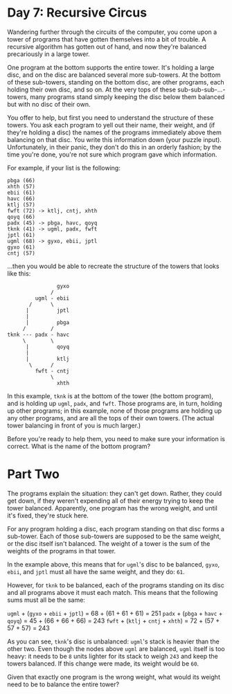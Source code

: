 # Day 7: Recursive Circus

Wandering further through the circuits of the computer, you come upon
a tower of programs that have gotten themselves into a bit of
trouble. A recursive algorithm has gotten out of hand, and now they're
balanced precariously in a large tower.

One program at the bottom supports the entire tower. It's holding a
large disc, and on the disc are balanced several more sub-towers. At
the bottom of these sub-towers, standing on the bottom disc, are other
programs, each holding their own disc, and so on. At the very tops of
these sub-sub-sub-...-towers, many programs stand simply keeping the
disc below them balanced but with no disc of their own.

You offer to help, but first you need to understand the structure of
these towers. You ask each program to yell out their name, their
weight, and (if they're holding a disc) the names of the programs
immediately above them balancing on that disc. You write this
information down (your puzzle input). Unfortunately, in their panic,
they don't do this in an orderly fashion; by the time you're done,
you're not sure which program gave which information.

For example, if your list is the following:

```
pbga (66)
xhth (57)
ebii (61)
havc (66)
ktlj (57)
fwft (72) -> ktlj, cntj, xhth
qoyq (66)
padx (45) -> pbga, havc, qoyq
tknk (41) -> ugml, padx, fwft
jptl (61)
ugml (68) -> gyxo, ebii, jptl
gyxo (61)
cntj (57)
```

...then you would be able to recreate the structure of the towers that
looks like this:

```
                gyxo
              /
         ugml - ebii
       /      \
      |         jptl
      |
      |         pbga
     /        /
tknk --- padx - havc
     \        \
      |         qoyq
      |
      |         ktlj
       \      /
         fwft - cntj
              \
                xhth
```

In this example, `tknk` is at the bottom of the tower (the bottom
program), and is holding up `ugml`, `padx`, and `fwft`. Those programs
are, in turn, holding up other programs; in this example, none of
those programs are holding up any other programs, and are all the tops
of their own towers. (The actual tower balancing in front of you is
much larger.)

Before you're ready to help them, you need to make sure your
information is correct. What is the name of the bottom program?

# Part Two

The programs explain the situation: they can't get down. Rather, they
could get down, if they weren't expending all of their energy trying
to keep the tower balanced. Apparently, one program has the wrong
weight, and until it's fixed, they're stuck here.

For any program holding a disc, each program standing on that disc
forms a sub-tower. Each of those sub-towers are supposed to be the
same weight, or the disc itself isn't balanced. The weight of a tower
is the sum of the weights of the programs in that tower.

In the example above, this means that for `ugml`'s disc to be
balanced, `gyxo`, `ebii`, and `jptl` must all have the same weight,
and they do: `61`.

However, for `tknk` to be balanced, each of the programs standing on
its disc and all programs above it must each match. This means that
the following sums must all be the same:

`ugml` + (`gyxo` + `ebii` + `jptl`) = 68 + (61 + 61 + 61) = 251
`padx` + (`pbga` + `havc` + `qoyq`) = 45 + (66 + 66 + 66) = 243
`fwft` + (`ktlj` + `cntj` + `xhth`) = 72 + (57 + 57 + 57) = 243

As you can see, `tknk`'s disc is unbalanced: `ugml`'s stack is heavier
than the other two. Even though the nodes above `ugml` are balanced,
`ugml` itself is too heavy: it needs to be `8` units lighter for its
stack to weigh `243` and keep the towers balanced. If this change were
made, its weight would be `60`.

Given that exactly one program is the wrong weight, what would its
weight need to be to balance the entire tower?
